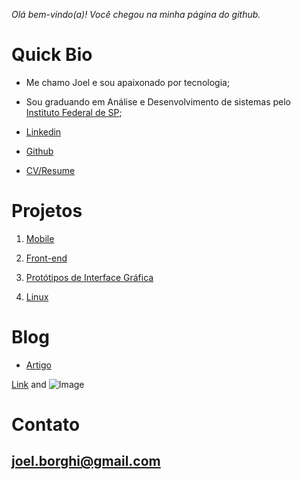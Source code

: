 
_Olá bem-vindo(a)! Você chegou na minha página do github._ 

# Quick Bio

 - Me chamo Joel e sou apaixonado por tecnologia;
 - Sou graduando em Análise e Desenvolvimento de sistemas pelo [Instituto Federal de SP](https://bra.ifsp.edu.br);
 
 - [Linkedin](https://www.linkedin.com/in/joel-guerreiro-a35866108)
 
 - [Github](https://github.com/Joelfo123)
 
 - [CV/Resume](https://docs.google.com/document/d/1pTw8HEwxT3avo0taDlutpqDHt7vlrigVOrRjL81HXpU/edit?usp=sharing)
 
# Projetos

1. [Mobile](url)

2. [Front-end](url)

3. [Protótipos de Interface Gráfica](url)

4. [Linux](url)

# Blog

- [Artigo](https://techrookie1987.blogspot.com)


[Link](url) and ![Image](archlinux.jpg)

# Contato
## joel.borghi@gmail.com
